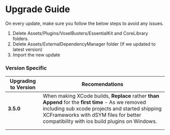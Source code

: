 # Upgrade Guide

On every update, make sure you follow the below steps to avoid any issues.

1. Delete Assets/Plugins/VoxelBusters/EssentialKit and CoreLibrary folders.
2. Delete Assets/ExternalDependencyManager folder (If we updated to latest version)
3. Import the new update



### Version Specific

| Upgrading to Version | Recomendations                                                                                                                                                                                                                                         |
| -------------------- | ------------------------------------------------------------------------------------------------------------------------------------------------------------------------------------------------------------------------------------------------------ |
| **3.5.0**            | When making XCode builds, **Replace** rather **than** **Append** for the **first** **time** - As we removed including sub xcode projects and started shipping XCFrameworks with dSYM files for better compatibility with ios build plugins on Windows. |
|                      |                                                                                                                                                                                                                                                        |
|                      |                                                                                                                                                                                                                                                        |
